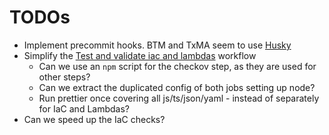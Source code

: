# TODOs

- Implement precommit hooks. BTM and TxMA seem to use [Husky](https://typicode.github.io/husky)
- Simplify the [Test and validate iac and lambdas](../.github/workflows/test-and-validate.yml) workflow
  - Can we use an `npm` script for the checkov step, as they are used for other steps?
  - Can we extract the duplicated config of both jobs setting up node?
  - Run prettier once covering all js/ts/json/yaml - instead of separately for IaC and Lambdas?
- Can we speed up the IaC checks?
